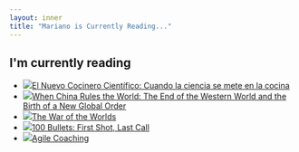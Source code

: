 ```yaml
---
layout: inner
title: "Mariano is Currently Reading..."
---
```

## I'm currently reading

<ul class='books'>
<li><img src='http://i2.listal.com/image/3370567/50full.jpg'/><a href='http://www.listal.com/book/3473479'>El Nuevo Cocinero Científico: Cuando la ciencia se mete en la cocina</a></li>
<li><img src='http://i2.listal.com/image/products/50/1594201854/books/1594201854.jpg'/><a href='http://www.listal.com/book/china-rules-world-end-western-martin-jacques'>When China Rules the World: The End of the Western World and the Birth of a New Global Order</a></li>
<li><img src='http://i2.listal.com/image/productsus/50/0451522761/books/0451522761.jpg'/><a href='http://www.listal.com/book/war-worlds-hg-wells-3089325'>The War of the Worlds</a></li>
<li><img src='http://i2.listal.com/image/3107180/50full.jpg'/><a href='http://www.listal.com/book/100-bullets-first-shot-last-brian-azzarello'>100 Bullets: First Shot, Last Call</a></li>
<li><img src='http://i2.listal.com/image/products/50/1934356433/books/1934356433.jpg'/><a href='http://www.listal.com/book/agile-coaching'>Agile Coaching</a></li>
</ul>
